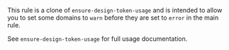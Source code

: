 This rule is a clone of `ensure-design-token-usage` and is intended to allow you to set some domains to `warn` before they are set to `error` in the main rule.

See `ensure-design-token-usage` for full usage documentation.
